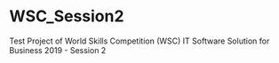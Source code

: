 # WSC_Session2
Test Project of World Skills Competition (WSC) IT Software Solution for Business 2019 - Session 2
